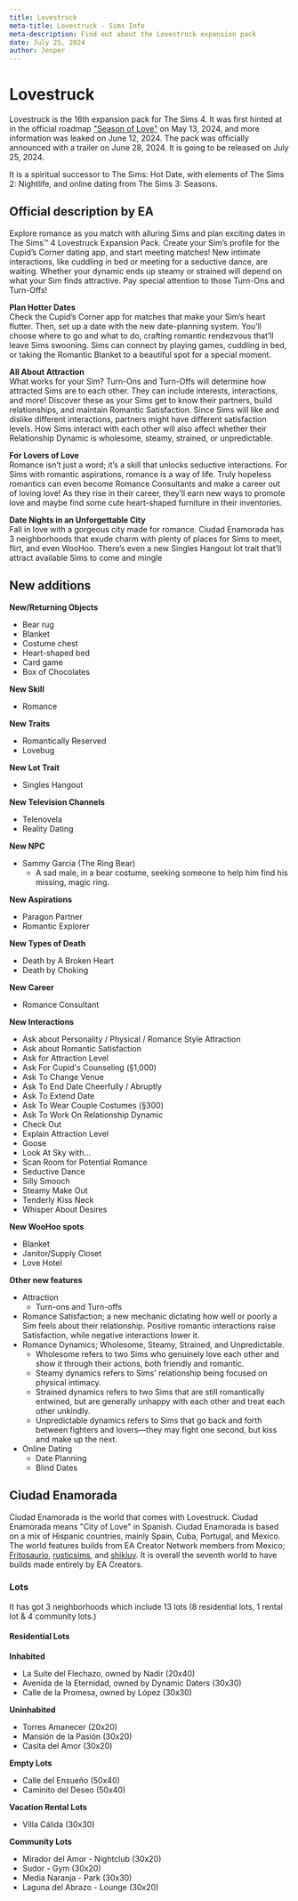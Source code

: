 ```yaml
---
title: Lovestruck
meta-title: Lovestruck - Sims Info
meta-description: Find out about the Lovestruck expansion pack
date: July 25, 2024
author: Jesper
---
```


# Lovestruck

Lovestruck is the 16th expansion pack for The Sims 4. It was first hinted at in the official roadmap ["Season of Love"](https://web.archive.org/web/20240515203503/https://www.ea.com/games/the-sims/the-sims-4/campaigns/the-sims-4-season-of-love) on May 13, 2024, and more information was leaked on June 12, 2024. The pack was officially announced with a trailer on June 28, 2024. It is going to be released on July 25, 2024.

It is a spiritual successor to The Sims: Hot Date, with elements of The Sims 2: Nightlife, and online dating from The Sims 3: Seasons.

## Official description by EA
Explore romance as you match with alluring Sims and plan exciting dates in The Sims™ 4 Lovestruck Expansion Pack. Create your Sim’s profile for the Cupid’s Corner dating app, and start meeting matches! New intimate interactions, like cuddling in bed or meeting for a seductive dance, are waiting. Whether your dynamic ends up steamy or strained will depend on what your Sim finds attractive. Pay special attention to those Turn-Ons and Turn-Offs!

**Plan Hotter Dates**  
Check the Cupid’s Corner app for matches that make your Sim’s heart flutter. Then, set up a date with the new date-planning system. You’ll choose where to go and what to do, crafting romantic rendezvous that’ll leave Sims swooning. Sims can connect by playing games, cuddling in bed, or taking the Romantic Blanket to a beautiful spot for a special moment.

**All About Attraction**  
What works for your Sim? Turn-Ons and Turn-Offs will determine how attracted Sims are to each other. They can include interests, interactions, and more! Discover these as your Sims get to know their partners, build relationships, and maintain Romantic Satisfaction. Since Sims will like and dislike different interactions, partners might have different satisfaction levels. How Sims interact with each other will also affect whether their Relationship Dynamic is wholesome, steamy, strained, or unpredictable.

**For Lovers of Love**  
Romance isn’t just a word; it’s a skill that unlocks seductive interactions. For Sims with romantic aspirations, romance is a way of life. Truly hopeless romantics can even become Romance Consultants and make a career out of loving love! As they rise in their career, they’ll earn new ways to promote love and maybe find some cute heart-shaped furniture in their inventories.

**Date Nights in an Unforgettable City**  
Fall in love with a gorgeous city made for romance. Ciudad Enamorada has 3 neighborhoods that exude charm with plenty of places for Sims to meet, flirt, and even WooHoo. There’s even a new Singles Hangout lot trait that’ll attract available Sims to come and mingle

## New additions
**New/Returning Objects**  

- Bear rug
- Blanket
- Costume chest
- Heart-shaped bed
- Card game
- Box of Chocolates

**New Skill**  

- Romance

**New Traits**  

- Romantically Reserved
- Lovebug

**New Lot Trait**  

- Singles Hangout

**New Television Channels**  

- Telenovela
- Reality Dating

**New NPC**  

- Sammy Garcia (The Ring Bear)
    - A sad male, in a bear costume, seeking someone to help him find his missing, magic ring.

**New Aspirations**  

- Paragon Partner
- Romantic Explorer

**New Types of Death**  

- Death by A Broken Heart
- Death by Choking

**New Career**  

- Romance Consultant

**New Interactions**  

- Ask about Personality / Physical / Romance Style Attraction
- Ask about Romantic Satisfaction
- Ask for Attraction Level
- Ask For Cupid's Counseling (§1,000)
- Ask To Change Venue
- Ask To End Date Cheerfully / Abruptly
- Ask To Extend Date
- Ask To Wear Couple Costumes (§300)
- Ask To Work On Relationship Dynamic
- Check Out
- Explain Attraction Level
- Goose
- Look At Sky with...
- Scan Room for Potential Romance
- Seductive Dance
- Silly Smooch
- Steamy Make Out
- Tenderly Kiss Neck
- Whisper About Desires

**New WooHoo spots**  

- Blanket
- Janitor/Supply Closet
- Love Hotel

**Other new features**  

- Attraction
    - Turn-ons and Turn-offs
- Romance Satisfaction; a new mechanic dictating how well or poorly a Sim feels about their relationship. Positive romantic interactions raise Satisfaction, while negative interactions lower it.
- Romance Dynamics; Wholesome, Steamy, Strained, and Unpredictable.
    - Wholesome refers to two Sims who genuinely love each other and show it through their actions, both friendly and romantic.
    - Steamy dynamics refers to Sims' relationship being focused on physical intimacy.
    - Strained dynamics refers to two Sims that are still romantically entwined, but are generally unhappy with each other and treat each other unkindly.
    - Unpredictable dynamics refers to Sims that go back and forth between fighters and lovers—they may fight one second, but kiss and make up the next.
- Online Dating
    - Date Planning
    - Blind Dates

## Ciudad Enamorada
Ciudad Enamorada is the world that comes with Lovestruck. Ciudad Enamorada means "City of Love" in Spanish. Ciudad Enamorada is based on a mix of Hispanic countries, mainly Spain, Cuba, Portugal, and Mexico. The world features builds from EA Creator Network members from Mexico; [Fritosaurio](https://x.com/Fritosaurio), [rusticsims](https://x.com/rusticsims), and [shikiuv](https://x.com/shikiuv). It is overall the seventh world to have builds made entirely by EA Creators.

### Lots

It has got 3 neighborhoods which include 13 lots (8 residential lots, 1 rental lot & 4 community lots.) 

#### Residential Lots

**Inhabited**

- La Suite del Flechazo, owned by Nadir (20x40)
- Avenida de la Eternidad, owned by Dynamic Daters (30x30)
- Calle de la Promesa, owned by López (30x30)

**Uninhabited**

- Torres Amanecer (20x20)
- Mansión de la Pasión (30x20)
- Casita del Amor (30x20)

**Empty Lots**

- Calle del Ensueño (50x40)
- Caminito del Deseo (50x40)

**Vacation Rental Lots**

- Villa Cálida (30x30)

**Community Lots**

- Mirador del Amor - Nightclub (30x20)
- Sudor - Gym (30x20)
- Media Naranja - Park (30x30)
- Laguna del Abrazo - Lounge (30x20)